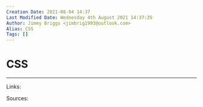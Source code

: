 ```yaml
---
Creation Date: 2021-08-04 14:37
Last Modified Date: Wednesday 4th August 2021 14:37:35
Author: Jimmy Briggs <jimbrig1993@outlook.com>
Alias: CSS
Tags: []
---
```


# CSS

***

Links: 

Sources:

